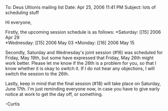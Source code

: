 To: Deus Ultionis mailing list
Date: Apr 25, 2006 11:41 PM
Subject: lots of scheduling stuff

Hi everyone,

Firstly, the upcoming session schedule is as follows:
*Saturday: [[15] 2006 Apr 29   
*Wednesday: [[15] 2006 May 03
*Monday: [[16] 2006 May 15

Secondly, Saturday and Wednesday's joint session (#16) was scheduled for Friday, May 19th, but some have expressed that Friday, May 26th might work better. Please let me know if the 26th is a problem for you, so that I know whether it is okay to switch it. If I do not hear any objections, I will switch the session to the 26th.

Lastly, keep in mind that the final session (#18) will take place on Saturday, June 17th. I'm just reminding everyone now, in case you have to give early notice at work to get the day off, or something.

-Curtis
